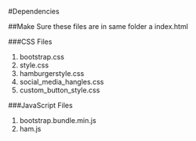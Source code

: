 #Dependencies

##Make Sure these files are in same folder a index.html

###CSS Files
1. bootstrap.css
2. style.css
3. hamburgerstyle.css
4. social_media_hangles.css
5. custom_button_style.css

###JavaScript Files
1. bootstrap.bundle.min.js
2. ham.js
